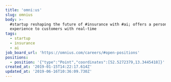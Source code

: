 ```yaml
---
title: 'omni:us'
slug: omnius
body: >-
  #startup reshaping the future of #insurance with #ai; offers a personalized
  experience to customers with real-time
tags:
  - startup
  - insurance
  - ai
job_board_url: 'https://omnius.com/careers/#open-positions'
positions:
  - position: '{"type":"Point","coordinates":[52.5272379,13.3445418]}'
created_at: '2019-01-15T14:22:17.614Z'
updated_at: '2019-06-16T10:36:09.730Z'
---
```


